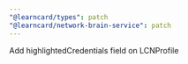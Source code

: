 ```yaml
---
"@learncard/types": patch
"@learncard/network-brain-service": patch
---
```


Add highlightedCredentials field on LCNProfile
